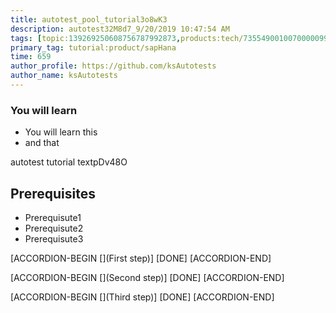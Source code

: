 ```yaml
---
title: autotest_pool_tutorial3o8wK3
description: autotest32M8d7_9/20/2019 10:47:54 AM
tags: [topic:139269250608756787992873,products:tech/73554900100700000996,tutorial:experience/advanced]
primary_tag: tutorial:product/sapHana
time: 659
author_profile: https://github.com/ksAutotests
author_name: ksAutotests
---
```

### You will learn
- You will learn this
- and that

autotest tutorial textpDv48O

## Prerequisites
- Prerequisute1
- Prerequisute2
- Prerequisute3

[ACCORDION-BEGIN [](First step)]
[DONE]
[ACCORDION-END]

[ACCORDION-BEGIN [](Second step)]
[DONE]
[ACCORDION-END]

[ACCORDION-BEGIN [](Third step)]
[DONE]
[ACCORDION-END]

